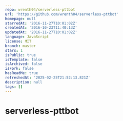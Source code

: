 ```yaml
---
repo: wrenth04/serverless-pttbot
url: 'https://github.com/wrenth04/serverless-pttbot'
homepage: null
starredAt: '2016-11-27T10:01:02Z'
createdAt: '2016-10-23T11:40:13Z'
updatedAt: '2016-11-27T10:01:02Z'
language: JavaScript
license: MIT
branch: master
stars: 1
isPublic: true
isTemplate: false
isArchived: false
isFork: false
hasReadMe: true
refreshedAt: '2025-02-25T21:52:13.821Z'
description: null
tags: []
---
```


# serverless-pttbot
